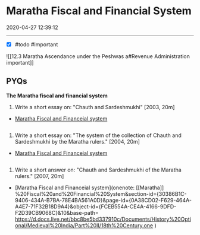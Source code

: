 # Maratha Fiscal and Financial System

2020-04-27 12:39:12

---

- [x] #todo #important

![[12.3 Maratha Ascendance under the Peshwas a#Revenue Administration important]]

## PYQs

**The Maratha fiscal and financial system**

1. Write a short essay on: "Chauth and Sardeshmukhi" [2003, 20m]
- [Maratha Fiscal and Financeial system](onenote:[[Maratha]]%20Fiscal%20and%20Financial%20System&section-id={30386B1C-9406-434A-B7BA-78E4BA561A0D}&page-id={0A38CD02-F629-464A-A4E7-71F32B18D9A4}&object-id={FCEB554A-CE4A-4166-9DFD-F2D39CB9068C}&10&base-path=https://d.docs.live.net/bbc8be5bd337910c/Documents/History%20Optional/Medieval%20India/Part%20II/18th%20Century.one)

```ad-Answer

```

1. Write a short essay on: "The system of the collection of Chauth and Sardeshmukhi by the Maratha rulers." [2004, 20m]
- [Maratha Fiscal and Financeial system](onenote:[[Maratha]]%20Fiscal%20and%20Financial%20System&section-id={30386B1C-9406-434A-B7BA-78E4BA561A0D}&page-id={0A38CD02-F629-464A-A4E7-71F32B18D9A4}&object-id={FCEB554A-CE4A-4166-9DFD-F2D39CB9068C}&10&base-path=https://d.docs.live.net/bbc8be5bd337910c/Documents/History%20Optional/Medieval%20India/Part%20II/18th%20Century.one)

```ad-Answer

```

1. Write a short answer on: "Chauth and Sardeshmukhi of the Maratha rulers." [2007, 20m]
- [Maratha Fiscal and Financeial system](onenote: [[Maratha]] %20Fiscal%20and%20Financial%20System&section-id={30386B1C-9406-434A-B7BA-78E4BA561A0D}&page-id={0A38CD02-F629-464A-A4E7-71F32B18D9A4}&object-id={FCEB554A-CE4A-4166-9DFD-F2D39CB9068C}&10&base-path= <https://d.docs.live.net/bbc8be5bd337910c/Documents/History%20Optional/Medieval%20India/Part%20II/18th%20Century.one> )

```ad-Answer

```
